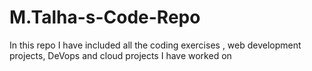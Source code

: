 # M.Talha-s-Code-Repo
In this repo I have included all the coding exercises , web development projects, DeVops and cloud projects I have worked on 
